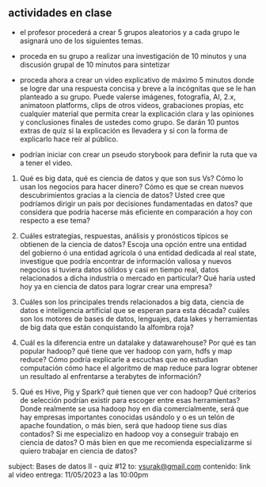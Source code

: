 ## actividades en clase

- el profesor procederá a crear 5 grupos aleatorios y a cada grupo le asignará uno de los siguientes temas. 

- proceda en su grupo a realizar una investigación de 10 minutos y una discusión grupal de 10 minutos para sintetizar 

- proceda ahora a crear un video explicativo de máximo 5 minutos donde se logre dar una respuesta concisa y breve a la incógnitas que se le han planteado a su grupo. Puede valerse imágenes, fotografía, AI, 2.x, animatoon platforms, clips de otros videos, grabaciones propias, etc cualquier material que permita crear la explicación clara y las opiniones y conclusiones finales de ustedes como grupo. Se darán 10 puntos extras de quiz si la explicación es llevadera y si con la forma de explicarlo hace reír al público. 

- podrían iniciar con crear un pseudo storybook para definir la ruta que va a tener el video. 

1. Qué es big data, qué es ciencia de datos y que son sus Vs? Cómo lo usan los negocios para hacer dinero? Cómo es que se crean nuevos descubrimientos gracias a la ciencia de datos? Usted cree que podríamos dirigir un país por decisiones fundamentadas en datos? que considera que podría hacerse más eficiente en comparación a hoy con respecto a ese tema?

2. Cuáles estrategias, respuestas, análisis y pronósticos típicos se obtienen de la ciencia de datos? Escoja una opción entre una entidad del gobierno ó una entidad agrícola ó una entidad dedicada al real state, investigue que podría encontrar de información valiosa y nuevos negocios si tuviera datos sólidos y casi en tiempo real, datos relacionados a dicha industria o mercado en particular? Qué haría usted hoy ya en ciencia de datos para lograr crear una empresa?

3. Cuáles son los principales trends relacionados a big data, ciencia de datos e inteligencia artificial que se esperan para esta década? cuáles son los motores de bases de datos, lenguajes, data lakes y herramientas de big data que están conquistando la alfombra roja?

4. Cuál es la diferencia entre un datalake y datawarehouse? Por qué es tan popular hadoop? qué tiene que ver hadoop con yarn, hdfs y map reduce? Cómo podría explicarle a escuchas que no estudian computación cómo hace el algoritmo de map reduce para lograr obtener un resultado al enfrentarse a terabytes de información? 

5. Qué es Hive, Pig y Spark? qué tienen que ver con hadoop? Qué criterios de selección podrían existir para escoger entre esas herramientas? Donde realmente se usa hadoop hoy en día comercialmente, será que hay empresas importantes conocidas usándolo y o es un telón de apache foundation, o más bien, será que hadoop tiene sus días contados? Si me especializo en hadoop voy a conseguir trabajo en ciencia de datos? O más bien en que me recomienda especializarme si quiero trabajar en ciencia de datos?

subject: Bases de datos II - quiz #12
to: vsurak@gmail.com
contenido: link al video
entrega: 11/05/2023 a las 10:00pm 